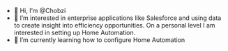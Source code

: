 - 👋 Hi, I’m @Chobzi
- 👀 I’m interested in enterprise applications like Salesforce and using data to create insight into efficiency opportunities. On a personal level I am interested in setting up Home Automation. 
- 🌱 I’m currently learning how to configure Home Automation
